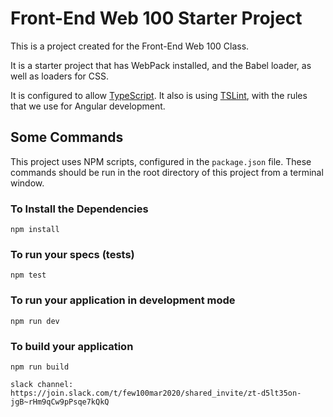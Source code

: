 # Front-End Web 100 Starter Project

This is a project created for the Front-End Web 100 Class.

It is a starter project that has WebPack installed, and the Babel loader, as well as loaders for CSS.

It is configured to allow [TypeScript](http://www.typescriptlang.org/). It also is using [TSLint](https://palantir.github.io/tslint/), with the rules that we use for Angular development.


## Some Commands

This project uses NPM scripts, configured in the `package.json` file.
These commands should be run in the root directory of this project from a terminal window.

### To Install the Dependencies

`npm install`

### To run your specs (tests)

`npm test`

### To run your application in development mode

`npm run dev`

### To build your application

`npm run build`

```
slack channel: https://join.slack.com/t/few100mar2020/shared_invite/zt-d5lt35on-jgB~rHm9qCw9pPsqe7kQkQ
```